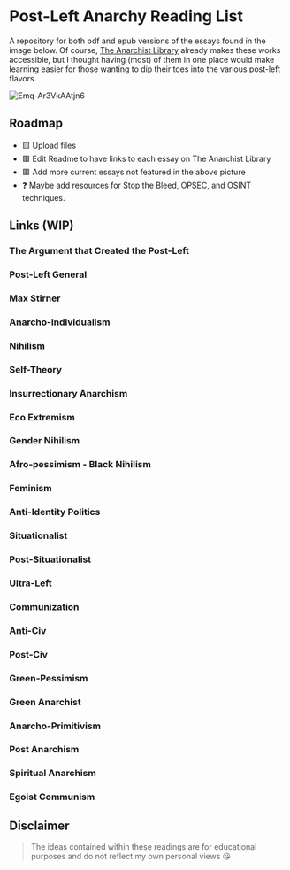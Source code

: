# Post-Left Anarchy Reading List

A repository for both pdf and epub versions of the essays found in the image below. Of course, [The Anarchist Library](https://theanarchistlibrary.org/special/index) already makes these works accessible, but I thought having (most) of them in one place would make learning easier for those wanting to dip their toes into the various post-left flavors.

![Emq-Ar3VkAAtjn6](https://user-images.githubusercontent.com/109400458/179336945-a9525890-5d16-49b1-ae03-33087a7e6f8f.jpg)

## Roadmap
- 🟨 Upload files
- 🟥 Edit Readme to have links to each essay on The Anarchist Library
- 🟥 Add more current essays not featured in the above picture
- ❓ Maybe add resources for Stop the Bleed, OPSEC, and OSINT techniques. 

## Links (WIP)

### The Argument that Created the Post-Left
### Post-Left General
### Max Stirner
### Anarcho-Individualism
### Nihilism
### Self-Theory
### Insurrectionary Anarchism
### Eco Extremism
### Gender Nihilism
### Afro-pessimism - Black Nihilism
### Feminism
### Anti-Identity Politics
### Situationalist
### Post-Situationalist
### Ultra-Left
### Communization
### Anti-Civ
### Post-Civ
### Green-Pessimism
### Green Anarchist
### Anarcho-Primitivism
### Post Anarchism
### Spiritual Anarchism
### Egoist Communism

## Disclaimer
> The ideas contained within these readings are for educational purposes and do not reflect my own personal views 😘
